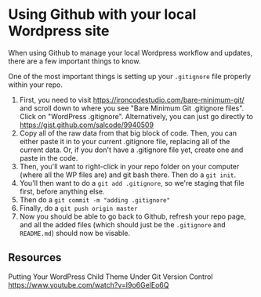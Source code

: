# Using Github with your local Wordpress site

When using Github to manage your local Wordpress workflow and updates, there are a few important things to know.

One of the most important things is setting up your `.gitignore` file properly within your repo.
1. First, you need to visit https://ironcodestudio.com/bare-minimum-git/ and scroll down to where you see "Bare Minimum Git .gitignore files". Click on "WordPress .gitignore". Alternatively, you can just go directly to https://gist.github.com/salcode/9940509
2. Copy all of the raw data from that big block of code. Then, you can either paste it in to your current .gitignore file, replacing all of the current data. Or, if you don't have a .gitignore file yet, create one and paste in the code.
3. Then, you'll want to right-click in your repo folder on your computer (where all the WP files are) and git bash there. Then do a `git init`.
4. You'll then want to do a `git add .gitignore`, so we're staging that file first, before anything else.
5. Then do a `git commit -m "adding .gitignore"`
6. Finally, do a `git push origin master`
7. Now you should be able to go back to Github, refresh your repo page, and all the added files (which should just be the `.gitignore` and `README.md`) should now be visable.


## Resources
Putting Your WordPress Child Theme Under Git Version Control
https://www.youtube.com/watch?v=I9o6GelEo6Q
